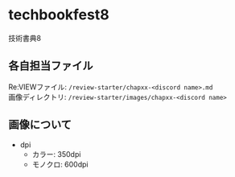 # techbookfest8
技術書典8

## 各自担当ファイル
Re:VIEWファイル: `/review-starter/chapxx-<discord name>.md`  
画像ディレクトリ: `/review-starter/images/chapxx-<discord name>`  

## 画像について
* dpi
	* カラー: 350dpi
	* モノクロ: 600dpi

